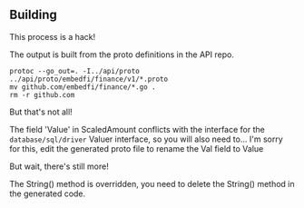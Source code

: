 Building
--------

This process is a hack!

The output is built from the proto definitions in the API repo.

```
protoc --go_out=. -I../api/proto ../api/proto/embedfi/finance/v1/*.proto
mv github.com/embedfi/finance/*.go .
rm -r github.com
```

But that's not all!

The field 'Value' in ScaledAmount conflicts with the interface for the
`database/sql/driver` Valuer interface, so you will also need to... I'm sorry
for this, edit the generated proto file to rename the Val field to Value

But wait, there's still more!

The String() method is overridden, you need to delete the String() method in
the generated code.

